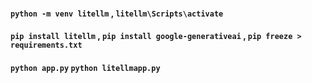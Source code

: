 #### `python -m venv litellm` , `litellm\Scripts\activate`
#### `pip install litellm` , `pip install google-generativeai`  ,  `pip freeze > requirements.txt`
#### `python app.py` `python litellmapp.py`
